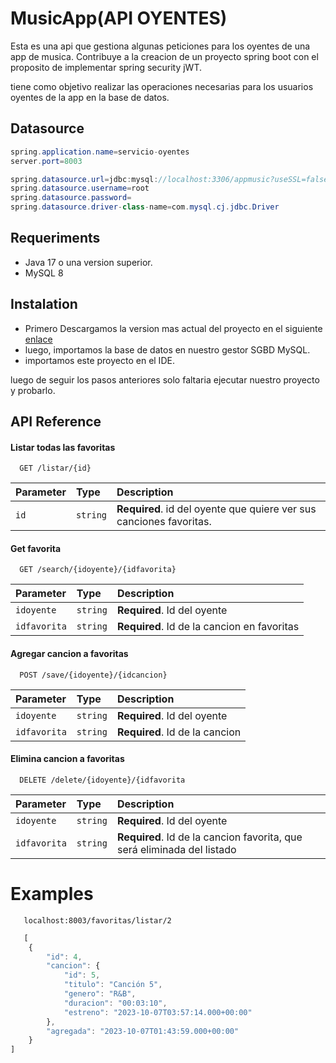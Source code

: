 
# MusicApp(API OYENTES) 
Esta es una api que gestiona algunas peticiones para los oyentes de una app de musica.
Contribuye a la creacion de un proyecto spring boot con el proposito de implementar spring security jWT.


tiene como objetivo realizar las operaciones necesarias para los usuarios oyentes de la app en la base de datos.

## Datasource
``` java
spring.application.name=servicio-oyentes
server.port=8003

spring.datasource.url=jdbc:mysql://localhost:3306/appmusic?useSSL=false&serverTimezone=America/Bogota&AllowpublicKeyRetrieval=true
spring.datasource.username=root
spring.datasource.password=
spring.datasource.driver-class-name=com.mysql.cj.jdbc.Driver

```



## Requeriments
- Java 17 o una version superior.
- MySQL 8



## Instalation

- Primero Descargamos la version mas actual del proyecto en el siguiente [enlace](https://github.com/MateoRodriguez0/appmusic-oyentes/releases/tag/version-1.0)
- luego, importamos la base de datos en nuestro gestor SGBD MySQL.
- importamos este proyecto en el IDE. 

luego de seguir los pasos anteriores solo faltaria ejecutar nuestro proyecto y probarlo.



## API Reference

#### Listar todas las favoritas

```http
  GET /listar/{id}
```

| Parameter | Type     | Description                |
| :-------- | :------- | :------------------------- |
| `id` | `string` | **Required**. id del oyente que quiere ver sus canciones favoritas. |

#### Get favorita

```http
  GET /search/{idoyente}/{idfavorita}
```

| Parameter | Type     | Description                       |
| :-------- | :------- | :-------------------------------- |
| `idoyente`      | `string` | **Required**. Id del oyente|
| `idfavorita`      | `string` | **Required**. Id de la cancion en favoritas |


#### Agregar cancion a favoritas

```http
  POST /save/{idoyente}/{idcancion}
```

| Parameter | Type     | Description                       |
| :-------- | :------- | :-------------------------------- |
| `idoyente`      | `string` | **Required**. Id del oyente|
| `idfavorita`      | `string` | **Required**. Id de la cancion |





#### Elimina cancion a favoritas

```http
  DELETE /delete/{idoyente}/{idfavorita
```

| Parameter | Type     | Description                       |
| :-------- | :------- | :-------------------------------- |
| `idoyente`      | `string` | **Required**. Id del oyente|
| `idfavorita`      | `string` | **Required**. Id de la cancion favorita, que será eliminada del listado|

# Examples 

```http
   localhost:8003/favoritas/listar/2
```

```Javascript
   [
    {
        "id": 4,
        "cancion": {
            "id": 5,
            "titulo": "Canción 5",
            "genero": "R&B",
            "duracion": "00:03:10",
            "estreno": "2023-10-07T03:57:14.000+00:00"
        },
        "agregada": "2023-10-07T01:43:59.000+00:00"
    }
]
```
